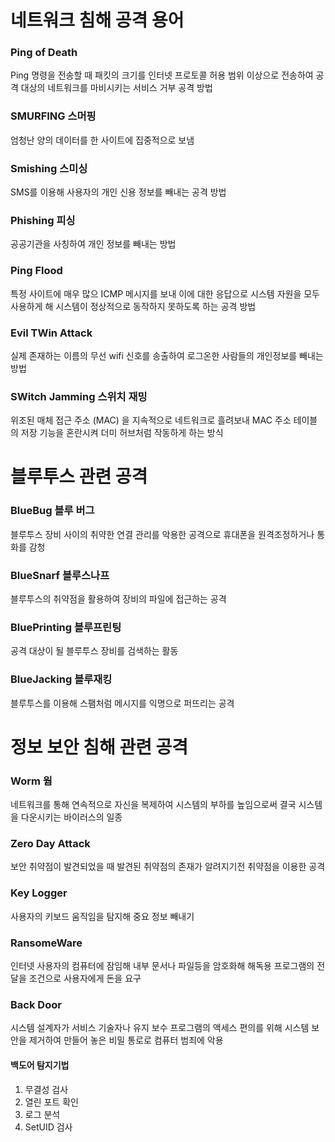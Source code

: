 # 네트워크 침해 공격 용어

### Ping of Death

Ping 명령을 전송할 때 패킷의 크기를 인터넷 프로토콜 허용 범위 이상으로 전송하여 공격 대상의 네트워크를 마비시키는 서비스 거부 공격 방법

### SMURFING 스머핑

엄청난 양의 데이터를 한 사이트에 집중적으로 보냄

### Smishing 스미싱

SMS를 이용해 사용자의 개인 신용 정보를 빼내는 공격 방법

### Phishing 피싱

공공기관을 사칭하여 개인 정보를 빼내는 방법

### Ping Flood

특정 사이트에 매우 많으 ICMP 메시지를 보내 이에 대한 응답으로 시스템 자원을 모두 사용하게 해 시스템이 정상적으로 동작하지 못하도록 하는 공격 방법

### Evil TWin Attack

실제 존재하는 이름의 무선 wifi 신호를 송출하여 로그온한 사람들의 개인정보를 빼내는 방법

### SWitch Jamming 스위치 재밍

위조된 매체 접근 주소 (MAC) 을 지속적으로 네트워크로 흘려보내 MAC 주소 테이블의 저장 기능을 혼란시켜 더미 허브처럼 작동하게 하는 방식

# 블루투스 관련 공격

### BlueBug 블루 버그

블루투스 장비 사이의 취약한 연결 관리를 악용한 공격으로 휴대폰을 원격조정하거나 통화를 감청

### BlueSnarf 블루스나프

블루투스의 취약점을 활용하여 장비의 파일에 접근하는 공격

### BluePrinting 블루프린팅

공격 대상이 될 블루투스 장비를 검색하는 활동

### BlueJacking 블루재킹

블루투스를 이용해 스팸처럼 메시지를 익명으로 퍼뜨리는 공격

# 정보 보안 침해 관련 공격

### Worm 웜

네트워크를 통해 연속적으로 자신을 복제하여 시스템의 부하를 높임으로써 결국 시스템을 다운시키는 바이러스의 일종

### Zero Day Attack

보안 취약점이 발견되었을 때 발견된 취약점의 존재가 알려지기전 취약점을 이용한 공격

### Key Logger

사용자의 키보드 움직임을 탐지해 중요 정보 빼내기

### RansomeWare

인터넷 사용자의 컴퓨터에 잠임해 내부 문서나 파일등을 암호화해 해독용 프로그램의 전달을 조건으로 사용자에게 돈을 요구

### Back Door

시스템 설계자가 서비스 기술자나 유지 보수 프로그램의 액세스 편의를 위해 시스템 보안을 제거하여 만들어 놓은 비밀 통로로 컴퓨터 범죄에 악용

#### 백도어 탐지기법

1. 무결성 검사
2. 열린 포트 확인
3. 로그 분석
4. SetUID 검사
